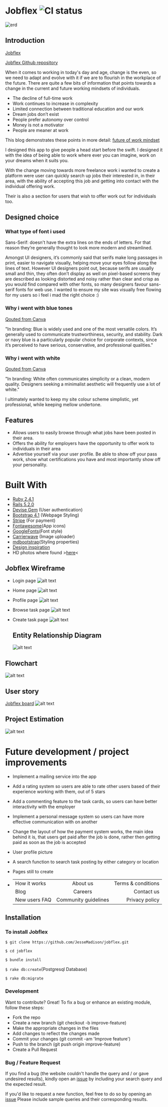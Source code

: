 # Jobflex ![CI status](https://img.shields.io/badge/build-passing-brightgreen.svg)


![erd](https://github.com/JesseMadison/jobflex/blob/master/app/assets/images/Homepage.jpg)



## Introduction
[Jobflex](https://jobfflex.herokuapp.com/)

[Jobflex Github repository](https://github.com/JesseMadison/jobflex)

When it comes to working in today's day and age, change is the even, so we need to adapt and evolve with it if we are to flourish in the workplace of the future.
There are quite a few bits of information that points towards a change in the current and future working mindsets of individuals.
- The decline of full-time work
- Work continues to increase in complexity
- Limited connection between traditional education and our work
- Dream jobs don’t exist
- People prefer autonomy over control
- Money is not a motivator
- People are meaner at work




This blog demonstrates these points in more detail: [future of work mindset](https://medium.com/betterworkingworld/future-of-work-mindset-shift-your-thinking-to-do-work-that-matters-16d889d6a3b3)

I designed this app to give people a head start before the swift. I designed it with the idea of being able to work where ever you can imagine, work on your dreams when it suits you.

With the change moving towards more freelance work i wanted to create a platform were user can quickly search up jobs their interested in, in their area, with the ability of accepting this job and getting into contact with the individual offering work.

Their is also a section for users that wish to offer work out for individuals too.  

## Designed choice
### What type of font i used
Sans-Serif: doesn't have the extra lines on the ends of letters. For that reason they’re generally thought to look more modern and streamlined.

Amongst UI designers, it’s commonly said that serifs make long passages in print, easier to navigate visually, helping move your eyes follow along the lines of text. However UI designers point out, because serifs are usually small and thin, they often don’t display as well on pixel-based screens they are described as looking distorted and noisy rather than clear and crisp as you would find compared with other fonts, so many designers favour sans-serif fonts for web use.
I wanted to ensure my site was visually free flowing for my users so i feel i mad the right choice :)

### Why i went with blue tones
[Qouted from Canva](https://www.canva.com/learn/color-theory/)

"In branding: Blue is widely used and one of the most versatile colors. It’s generally used to communicate trustworthiness, security, and stability. Dark or navy blue is a particularly popular choice for corporate contexts, since it’s perceived to have serious, conservative, and professional qualities."
### Why i went with white
[Qouted from Canva](https://www.canva.com/learn/color-theory/)

"In branding: White often communicates simplicity or a clean, modern quality. Designers seeking a minimalist aesthetic will frequently use a lot of white."

I ultimately wanted to keep my site colour scheme simplistic, yet professional, while keeping mellow undertone.


## Features
- Allows users to easily browse through what jobs have been posted in their area.
- Offers the ability for employers have the opportunity to offer work to individuals in their area
-  Advertise yourself via your user profile. Be able to show off your pass work, show what certifications you have and most importantly show off your personality.

# Built With
- [Ruby 2.4.1](https://www.ruby-lang.org/en/)
- [Rails 5.2.0](http://railsapps.github.io/installing-rails.html)
- [Devise Gem](https://github.com/plataformatec/devise)  (User authentication)
- [Bootstrap 4.1](https://getbootstrap.com/)  (Webpage Styling)
- [Stripe](https://stripe.com/au)   (For payment)
- [Fontawesome](https://fontawesome.com/)(App icons)
- [GoogleFonts](https://fonts.google.com/?selection.family=Josefin+Sans|Lora|Oswald|Poppins|Slabo+27px)(Font style)
- [Carrierwave](https://github.com/carrierwaveuploader/carrierwave)  (Image uploader)
- [mdbootstrap](https://mdbootstrap.com/)(Styling properties)
- [Design inspiration](https://colorlib.com/wp/template/faith/)
- HD photos where found >[here](https://unsplash.com/)<



## Jobflex Wireframe
- Login page
  ![alt text](https://github.com/JesseMadison/jobflex/blob/master/app/assets/images/Log%20in%20page.jpg)
- Home page
  ![alt text](https://github.com/JesseMadison/jobflex/blob/master/app/assets/images/Home%20page%20wireframe.jpg)
- Profile page
  ![alt text](https://github.com/JesseMadison/jobflex/blob/master/app/assets/images/New%20profile.jpg)
- Browse task page
  ![alt text](https://github.com/JesseMadison/jobflex/blob/master/app/assets/images/Browse%20task.jpg)
- Create task page
  ![alt text](https://github.com/JesseMadison/jobflex/blob/master/app/assets/images/New%20task.jpg)

  ## Entity Relationship Diagram
  ![alt text](https://github.com/JesseMadison/jobflex/blob/master/app/assets/images/ERD.jpg)

## Flowchart
  ![alt text](https://github.com/JesseMadison/jobflex/blob/master/app/assets/images/Workflow.jpg)
## User story
  [Jobflex board](https://trello.com/b/h6r3FNfp/2-sided-marketplace)
  ![alt text](https://github.com/JesseMadison/jobflex/blob/master/app/assets/images/Trello.jpg)
## Project Estimation
![alt text](https://github.com/JesseMadison/jobflex/blob/master/app/assets/images/Task%20Estimation.jpg)

# Future development / project improvements
- Implement a mailing service into the app
- Add a rating system so users are able to rate other users based of their experience working with them, out of 5 stars
- Add a commenting feature to the task cards, so users can have better interactivity with the employer
- Implement a personal message system so users can have more effective communication with on another
- Change the layout of how the payment system works, the main idea behind it is, that users get paid after the job is done, rather then getting paid as soon as the job is accepted
- User profile picture
- A search function to search task posting by either category or location


- Pages still to create


 - |               |               |        |     
    | ------------- |:-------------:| -----:|
    | How it works     | About us | Terms & conditions |
    | Blog     | Careers      |   Contact us |
    | New users FAQ | Community guidelines     |  Privacy policy|

## Installation

### To install Jobflex

`$ git clone https://github.com/JesseMadison/jobflex.git`

`$ cd jobflex`

`$ bundle install`

`$ rake db:create`(Postgresql Database)

`$ rake db:migrate`


### Development
Want to contribute? Great!
To fix a bug or enhance an existing module, follow these steps:

- Fork the repo
- Create a new branch (git checkout -b improve-feature)
- Make the appropriate changes in the files
- Add changes to reflect the changes made
- Commit your changes (git commit -am 'Improve feature')
- Push to the branch (git push origin improve-feature)
- Create a Pull Request

### Bug / Feature Request
If you find a bug (the website couldn't handle the query and / or gave undesired results), kindly open an [issue](https://github.com/JesseMadison/jobflex/issues?q=is%3Aopen+is%3Aissue) by including your search query and the expected result.

If you'd like to request a new function, feel free to do so by opening an [issue](https://github.com/JesseMadison/jobflex/issues) Please include sample queries and their corresponding results.
